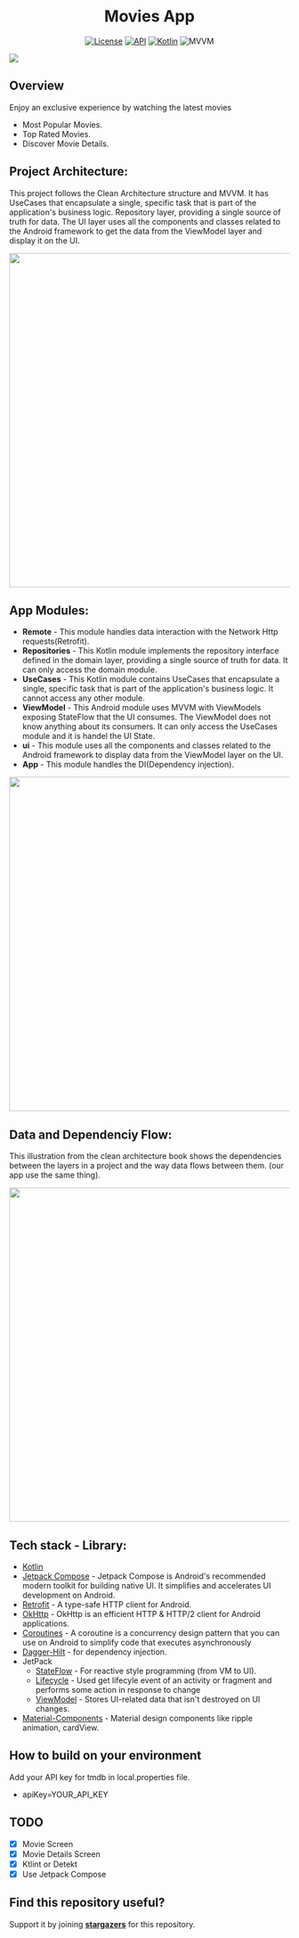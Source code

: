 <h1 align="center">Movies App</h1>

<p align="center">
  <a href="https://opensource.org/licenses/Apache-2.0"><img alt="License" src="https://img.shields.io/badge/License-Apache%202.0-blue.svg"/></a>
  <a href="https://android-arsenal.com/api?level=23"><img alt="API" src="https://img.shields.io/badge/API-21%2B-brightgreen.svg?style=flat"/></a>
  <a href="https://kotlinlang.org"><img alt="Kotlin" src="https://img.shields.io/badge/Kotlin-1.4.xxx-blue"/></a>
  <img alt="MVVM" src="https://img.shields.io/badge/MVVM-Architecture-orange"/>
</p>

![](https://user-images.githubusercontent.com/63272288/228627136-7f27f236-3813-402c-b840-3763f2215085.png)

## Overview
Enjoy an exclusive experience by watching the latest movies
- Most Popular Movies.
- Top Rated Movies.
- Discover Movie Details.

## Project Architecture:
This project follows the Clean Architecture structure and MVVM. It has UseCases that encapsulate a single, specific task that is part of the application's business logic. Repository layer, providing a single source of truth for data. The UI layer uses all the components and classes related to the Android framework to get the data from the ViewModel layer and display it on the UI.


<img src="https://user-images.githubusercontent.com/63272288/224539374-26ea3e6b-ed81-4700-bbbe-640489aeca38.jpg" width="600" />

## App Modules:
* **Remote** - This module handles data interaction with the Network Http requests(Retrofit).
* **Repositories** - This Kotlin module implements the repository interface defined in the domain layer, providing a single source of truth for data. It can only access the domain module.
* **UseCases** - This Kotlin module contains UseCases that encapsulate a single, specific task that is part of the application's business logic. It cannot access any other module.
* **ViewModel** - This Android module uses MVVM with ViewModels exposing StateFlow that the UI consumes. The ViewModel does not know anything about its consumers. It can only access the UseCases module and it is handel the UI State.
* **ui** - This module uses all the components and classes related to the Android framework to display data from the ViewModel layer on the UI.
* **App** - This module handles the DI(Dependency injection).


<img src="https://user-images.githubusercontent.com/63272288/224540081-69478b9d-7b3c-4225-beff-94e9f9ce64bc.jpg" width="600" />

## Data and Dependenciy Flow:
This illustration from the clean architecture book shows the dependencies between the layers in a project and the way data flows between them. (our app use the same thing).


<img src="https://user-images.githubusercontent.com/63272288/224540200-813c1fd2-1416-4f2a-b404-ac9dc93b655f.jpg" width="600" />


## Tech stack - Library:
- [Kotlin](https://kotlinlang.org/)
- [Jetpack Compose](https://developer.android.com/jetpack/compose) - Jetpack Compose is Android's recommended modern toolkit for building native UI. It simplifies and accelerates UI development on Android.
- [Retrofit](https://square.github.io/retrofit/) - A type-safe HTTP client for Android.
- [OkHttp](https://square.github.io/okhttp/) - OkHttp is an efficient HTTP & HTTP/2 client for Android applications.
- [Coroutines](https://github.com/Kotlin/kotlinx.coroutines) - A coroutine is a concurrency design pattern that you can use on Android to simplify code that executes asynchronously
- [Dagger-Hilt](https://developer.android.com/training/dependency-injection/hilt-android) - for dependency injection.
- JetPack
  - [StateFlow](https://developer.android.com/kotlin/flow/stateflow-and-sharedflow#:~:text=StateFlow%20is%20a%20state-holder,property%20of%20the%20MutableStateFlow%20class.) - For reactive style programming (from VM to UI). 
  - [Lifecycle](https://developer.android.com/jetpack/androidx/releases/lifecycle) - Used get lifecyle event of an activity or fragment and performs some action in response to change
  - [ViewModel](https://developer.android.com/topic/libraries/architecture/viewmodel) - Stores UI-related data that isn't destroyed on UI changes. 
- [Material-Components](https://github.com/material-components/material-components-android) - Material design components like ripple animation, cardView.

## How to build on your environment
Add your API key for tmdb in local.properties file.
- apiKey=YOUR_API_KEY

## TODO
- [X] Movie Screen
- [X] Movie Details Screen
- [X] Ktlint or Detekt
- [X] Use Jetpack Compose

## Find this repository useful?
Support it by joining __[stargazers](https://github.com/MoatazBadawy/Movie_App/stargazers)__ for this repository. <br>


